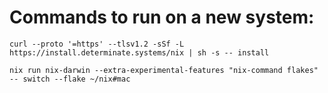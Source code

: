# Commands to run on a new system:

````
curl --proto '=https' --tlsv1.2 -sSf -L https://install.determinate.systems/nix | sh -s -- install
````

```
nix run nix-darwin --extra-experimental-features "nix-command flakes" -- switch --flake ~/nix#mac
```
